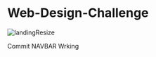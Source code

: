 # Web-Design-Challenge

![landingResize](https://user-images.githubusercontent.com/82190357/132977309-66e51ee1-62eb-42d0-8d77-ba64b6231923.png)

Commit   NAVBAR Wrking
